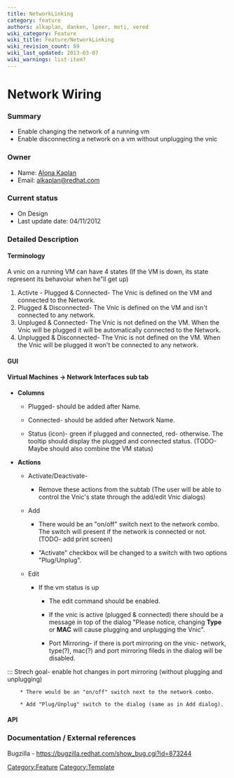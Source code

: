 ```yaml
---
title: NetworkLinking
category: feature
authors: alkaplan, danken, lpeer, moti, vered
wiki_category: Feature
wiki_title: Feature/NetworkLinking
wiki_revision_count: 69
wiki_last_updated: 2013-03-07
wiki_warnings: list-item?
---
```


# Network Wiring

### Summary

*   Enable changing the network of a running vm
*   Enable disconnecting a network on a vm without unplugging the vnic

### Owner

*   Name: [ Alona Kaplan](User:alkaplan)
*   Email: <alkaplan@redhat.com>

### Current status

*   On Design
*   Last update date: 04/11/2012

### Detailed Description

#### Terminology

A vnic on a running VM can have 4 states (If the VM is down, its state represent its behavoiur when he"ll get up)

1.  Activte - Plugged & Connected- The Vnic is defined on the VM and connected to the Network.
2.  Plugged & Disconnected- The Vnic is defined on the VM and isn't connected to any network.
3.  Unpluged & Connected- The Vnic is not defined on the VM. When the Vnic will be plugged it will be automatically connected to the Network.
4.  Unplugged & Disconnected- The Vnic is not defined on the VM. When the Vnic will be plugged it won't be connected to any network.

#### GUI

#### Virtual Machines -> Network Interfaces sub tab

*   **Columns**

    * Plugged- should be added after Name.

    * Connected- should be added after Network Name.

    * Status (icon)- green if plugged and connected, red- otherwise. The tooltip should display the plugged and connected status. (TODO- Maybe should also combine the VM status)

*   **Actions**

    * Activate/Deactivate-

        * Remove these actions from the subtab (The user will be able to control the Vnic's state through the add/edit Vnic dialogs)

    * Add

        * There would be an "on/off" switch next to the network combo. The switch will present if the network is connected or not. (TODO- add print screen)

        * "Activate" checkbox will be changed to a switch with two options "Plug/Unplug".

    * Edit

        * If the vm status is up

            * The edit command should be enabled.

            * If the vnic is active (plugged & connected) there should be a message in top of the dialog "Please notice, changing <b>Type</b> or <b>MAC</b> will cause plugging and unplugging the Vnic".

            * Port Mirroring- if there is port mirroring on the vnic- network, type(?), mac(?) and port mirroring fileds in the dialog will be disabled.

::: Strech goal- enable hot changes in port mirroring (without plugging and unplugging)

        * There would be an "on/off" switch next to the network combo.

        * Add "Plug/Unplug" switch to the dialog (same as in Add dialog).

#### API

### Documentation / External references

Bugzilla - <https://bugzilla.redhat.com/show_bug.cgi?id=873244>

<Category:Feature> <Category:Template>
